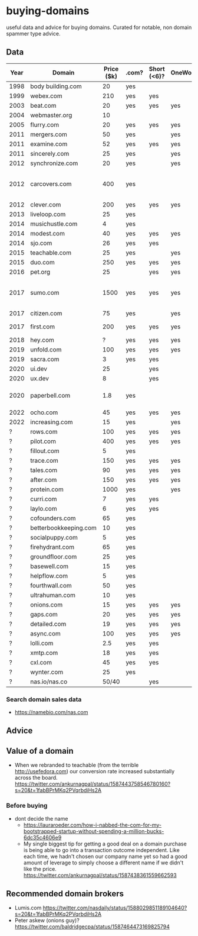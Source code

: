 # buying-domains

useful data and advice for buying domains. Curated for notable, non domain spammer type advice.


## Data


| Year 	| Domain 	| Price ($k) 	| .com? 	| Short (<6)? 	| OneWord? 	| Source/Context 	|
|---	|---	|---	|---	|---	|---	|---	|
| 1998 	| body building.com 	| 20 	| yes 	|  	|  	| https://twitter.com/VR/status/1587525107790282752 |
| 1999 	| webex.com 	| 210 	| yes 	| yes 	|  	| https://twitter.com/mychannel/status/1589651269945159680 |
| 2003 	| beat.com 	| 20 	| yes 	| yes 	| yes 	| https://twitter.com/sol_orwell/status/1587909388076843008 |
| 2004 	| webmaster.org 	| 10 	|  	|  	|  	| https://twitter.com/sol_orwell/status/1587909388076843008 |
| 2005 	| flurry.com 	| 20 	| yes 	| yes 	| yes 	| https://twitter.com/sbyrnes/status/1587490022709567489 |
| 2011 	| mergers.com 	| 50 	| yes 	|  	| yes 	| https://twitter.com/mychannel/status/1589651269945159680 |
| 2011 	| examine.com 	| 52 	| yes 	| yes 	| yes 	| https://twitter.com/sol_orwell/status/1587909388076843008 |
| 2011 	| sincerely.com 	| 25 	| yes 	|  	| yes 	| https://twitter.com/brezina/status/1587507220828200960 |
| 2012 	| synchronize.com 	| 20 	| yes 	|  	| yes 	| https://twitter.com/ColeSouth/status/1587505975312859136 |
| 2012 	| carcovers.com 	| 400 	| yes 	|  	|  	| https://twitter.com/jonathanvolk/status/1362515601135046658 and https://techstartups.com/2021/02/20/founder-carcovers-com-grew-startup-8-figure-business-purchase-400000-domain-name/ 	|
| 2012 	| clever.com 	| 200 	| yes 	| yes 	| yes 	| https://twitter.com/bytingtheapple/status/1587513605318213633 |
| 2013 	| liveloop.com 	| 25 	| yes 	|  	|  	| https://twitter.com/amaldorai/status/1587590041680769025 |
| 2014 	| musichustle.com 	| 4 	| yes 	|  	|  	| https://twitter.com/saradietschy/status/1587447301584330753 |
| 2014 	| modest.com 	| 40 	| yes 	| yes 	| yes 	| https://twitter.com/harper/status/1587465968518922240 |
| 2014 	| sjo.com 	| 26 	| yes 	| yes 	|  	| https://twitter.com/sol_orwell/status/1587909388076843008 |
| 2015 	| teachable.com 	| 25 	| yes 	|  	| yes 	| https://twitter.com/ankurnagpal/status/1587438361559662593 	|
| 2015 	| duo.com 	| 250 	| yes 	| yes 	| yes 	| https://twitter.com/jonoberheide/status/1587491074519465991 |
| 2016 	| pet.org 	| 25 	|  	| yes 	| yes 	| https://twitter.com/sol_orwell/status/1587909388076843008 |
| 2017 	| sumo.com 	| 1500 	| yes 	| yes 	| yes 	| https://www.entrepreneur.com/starting-a-business/why-i-spent-15-million-on-our-domain/288629 and https://www.listennotes.com/podcasts/noah-kagan-presents/08-what-i-learned-spending-aTYgBVrLlwc/ 	|
| 2017 	| citizen.com 	| 75 	| yes 	|  	| yes 	| https://twitter.com/AlexejKirillov/status/1588572800255922176 |
| 2017 	| first.com 	| 200 	| yes 	| yes 	| yes 	| https://domaininvesting.com/george-kirikos-uncovers-sales-first-com/ 	|
| 2018 	| hey.com 	| ? 	| yes 	| yes 	| yes 	| https://m.signalvnoise.com/how-we-acquired-hey-com/ 	|
| 2019 	| unfold.com 	| 100 	| yes 	| yes 	| yes 	| https://twitter.com/9th/status/1587446486698188800 |
| 2019 	| sacra.com 	| 3 	| yes 	| yes 	|  	| https://twitter.com/smalter/status/1587807109961420802 |
| 2020 	| ui.dev 	| 25 	|  	| yes 	|  	| https://twitter.com/tylermcginnis/status/1587438845422804994 |
| 2020 	| ux.dev 	| 8 	|  	| yes 	|  	| https://twitter.com/tylermcginnis/status/1587438845422804994 |
| 2020 	| paperbell.com 	| 1.8 	| yes 	|  	|  	| https://lauraroeder.com/how-i-nabbed-the-com-for-my-bootstrapped-startup-without-spending-a-million-bucks-6dc35c4606e9 	|
| 2022 	| ocho.com 	| 45 	| yes 	| yes 	| yes 	| https://twitter.com/ankurnagpal/status/1587438361559662593 	|
| 2022 	| increasing.com 	| 15 	| yes 	|  	| yes 	| https://twitter.com/Jamie_IF/status/1587455101991518208 |
| ? 	| rows.com 	| 100 	| yes 	| yes 	| yes 	| https://twitter.com/colinwinhall/status/1587450555999260672 |
| ? 	| pilot.com 	| 400 	| yes 	| yes 	| yes 	| https://twitter.com/amaldorai/status/1587590041680769025 |
| ? 	| fillout.com 	| 5 	| yes 	|  	|  	| https://twitter.com/domwhyte42/status/1587447773372129282 |
| ? 	| trace.com 	| 150 	| yes 	| yes 	| yes 	| https://twitter.com/WesleyEames/status/1587439379328344064 |
| ? 	| tales.com 	| 90 	| yes 	| yes 	| yes 	| https://twitter.com/WesleyEames/status/1587439379328344064 |
| ? 	| after.com 	| 150 	| yes 	| yes 	| yes 	| https://twitter.com/WesleyEames/status/1587439379328344064 |
| ? 	| protein.com 	| 1000 	| yes 	|  	| yes 	| https://twitter.com/reosait/status/1587514409504555008 |
| ? 	| curri.com 	| 7 	| yes 	| yes 	|  	| https://twitter.com/brianmgonzalez/status/1587448967754788865 |
| ? 	| laylo.com 	| 6 	| yes 	| yes 	|  	| https://twitter.com/AlecEllin/status/1587535299088785408 |
| ? 	| cofounders.com 	| 65 	| yes 	|  	|  	| https://twitter.com/serialtrep/status/1587453395698425856 |
| ? 	| betterbookkeeping.com 	| 10 	| yes 	|  	|  	| https://twitter.com/baldridgecpa/status/1587461050869358592 |
| ? 	| socialpuppy.com 	| 5 	| yes 	|  	|  	| https://twitter.com/larsvedo/status/1587461436938543104 |
| ? 	| firehydrant.com 	| 65 	| yes 	|  	|  	| https://twitter.com/bobbytables/status/1587636623528919040 |
| ? 	| groundfloor.com 	| 25 	| yes 	|  	|  	| https://twitter.com/brian_dally/status/1587530395788058624 |
| ? 	| basewell.com 	| 15 	| yes 	|  	|  	| https://twitter.com/heyecs/status/1587470649202802689 |
| ? 	| helpflow.com 	| 5 	| yes 	|  	|  	| https://twitter.com/JonTuckerUSA/status/1587509188359380992 |
| ? 	| fourthwall.com 	| 50 	| yes 	|  	|  	| https://twitter.com/walkeriwilliams/status/1587532396122906624 |
| ? 	| ultrahuman.com 	| 10 	| yes 	|  	|  	| https://twitter.com/deeppurpled/status/1587492793051746307 |
| ? 	| onions.com 	| 15 	| yes 	| yes 	| yes 	| https://twitter.com/searchbound/status/1587447784629829633 |
| ? 	| gaps.com 	| 20 	| yes 	| yes 	| yes 	| https://twitter.com/ViperChill/status/1587489932947632128 |
| ? 	| detailed.com 	| 19 	| yes 	| yes 	| yes 	| https://twitter.com/ViperChill/status/1587489932947632128 |
| ? 	| async.com 	| 100 	| yes 	| yes 	| yes 	| https://twitter.com/ilan/status/1587485179752448000 |
| ? 	| lolli.com 	| 2.5 	| yes 	| yes 	|  	| https://twitter.com/alexadelman/status/1587461890229342209 |
| ? 	| xmtp.com 	| 18 	| yes 	| yes 	|  	| https://twitter.com/mg/status/1587481996946718724 |
| ? 	| cxl.com 	| 45 	| yes 	| yes 	|  	| https://twitter.com/peeplaja/status/1587513974072942603 |
| ? 	| wynter.com 	| 25 	| yes 	|  	|  	| https://twitter.com/peeplaja/status/1587513974072942603 |
| ? 	| nas.io/nas.co 	| 50/40 	|  	| yes 	|  	| https://twitter.com/nasdaily/status/1587526334930100229 |

### Search domain sales data

- https://namebio.com/nas.com

## Advice

## Value of a domain

- When we rebranded to teachable (from the terrible http://usefedora.com) our conversion rate increased substantially across the board. https://twitter.com/ankurnagpal/status/1587443758546780160?s=20&t=1fabBPrMKq2PVqrbdiHs2A

### Before buying

- dont decide the name
  - https://lauraroeder.com/how-i-nabbed-the-com-for-my-bootstrapped-startup-without-spending-a-million-bucks-6dc35c4606e9
  - My single biggest tip for getting a good deal on a domain purchase is being able to go into a transaction outcome independent. Like each time, we hadn't chosen our company name yet so had a good amount of leverage to simply choose a different name if we didn't like the price. https://twitter.com/ankurnagpal/status/1587438361559662593

## Recommended domain brokers

- Lumis.com https://twitter.com/nasdaily/status/1588029851189104640?s=20&t=1fabBPrMKq2PVqrbdiHs2A
- Peter askew (onions guy)? https://twitter.com/baldridgecpa/status/1587464473169825794
